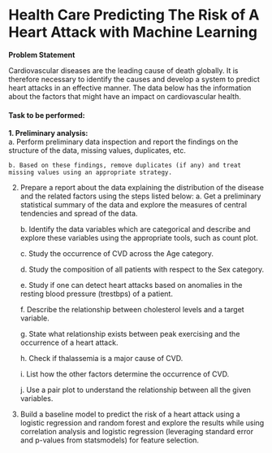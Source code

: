 # Health Care Predicting The Risk of A Heart Attack with Machine Learning

**Problem Statement**

Cardiovascular diseases are the leading cause of death globally. It is therefore necessary to identify the causes and develop a system to predict heart attacks in an effective manner. The data below has the information about the factors that might have an impact on cardiovascular health.

#### Task to be performed:
  
 **1. Preliminary analysis:<br>**
    a. Perform preliminary data inspection and report the findings on the structure of the data, missing values, duplicates, etc.
    
    b. Based on these findings, remove duplicates (if any) and treat missing values using an appropriate strategy.

2. Prepare a report about the data explaining the distribution of the disease and the related factors using the steps listed below:
   a. Get a preliminary statistical summary of the data and explore the measures of central tendencies and spread of the data.
   
   b. Identify the data variables which are categorical and describe and explore these variables using the appropriate tools, such as count plot.
   
   c. Study the occurrence of CVD across the Age category.
   
   d. Study the composition of all patients with respect to the Sex category.
   
   e. Study if one can detect heart attacks based on anomalies in the resting blood pressure (trestbps) of a patient.
   
   f. Describe the relationship between cholesterol levels and a target variable.
   
   g. State what relationship exists between peak exercising and the occurrence of a heart attack.
   
   h. Check if thalassemia is a major cause of CVD.
   
   i. List how the other factors determine the occurrence of CVD.
   
   j. Use a pair plot to understand the relationship between all the given variables.
   
3. Build a baseline model to predict the risk of a heart attack using a logistic regression and random forest and explore the results while using correlation analysis and logistic regression (leveraging standard error and p-values from statsmodels) for feature selection.

